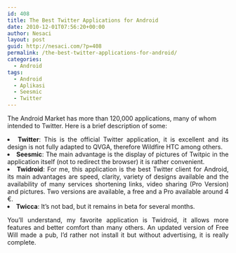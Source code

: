 ```yaml
---
id: 408
title: The Best Twitter Applications for Android
date: 2010-12-01T07:56:20+00:00
author: Nesaci
layout: post
guid: http://nesaci.com/?p=408
permalink: /the-best-twitter-applications-for-android/
categories:
  - Android
tags:
  - Android
  - Aplikasi
  - Seesmic
  - Twitter
---
```

The Android Market has more than 120,000 applications, many of whom intended to Twitter. Here is a brief description of some:

<li style="text-align: justify;">
  <strong>Twitter</strong>: This is the official Twitter application, it is excellent and its design is not fully adapted to QVGA, therefore Wildfire HTC among others.
</li>
<li style="text-align: justify;">
  <strong>Seesmic</strong>: The main advantage is the display of pictures of Twitpic in the application itself (not to redirect the browser) it is rather convenient.
</li>
<li style="text-align: justify;">
  <strong>Twidroid</strong>: For me, this application is the best Twitter client for Android, its main advantages are speed, clarity, variety of designs available and the availability of many services shortening links, video sharing (Pro Version) and pictures. Two versions are available, a free and a Pro available around 4 €.
</li>
<li style="text-align: justify;">
  <strong>Twicca</strong>: It&#8217;s not bad, but it remains in beta for several months.
</li>

<p style="text-align: justify;">
  You&#8217;ll understand, my favorite application is Twidroid, it allows more features and better comfort than many others. An updated version of Free Will made a pub, I&#8217;d rather not install it but without advertising, it is really complete.
</p>